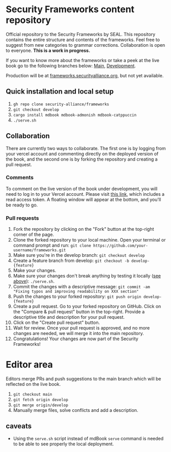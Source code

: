 # Security Frameworks content repository
Official repository to the Security Frameworks by SEAL. This repository contains the entire
structure and contents of the frameworks. Feel free to suggest from new categories to grammar
corrections. Collaboration is open to everyone. **This is a work in progress.**

If you want to know more about the frameworks or take a peek at the live book go to the following
branches below: [Main](https://seal-frameworks.vercel.app/),
[Development](https://frameworks-git-develop-seal-frameworks.vercel.app/?_vercel_share=zOI0Q3riUfDv1Lq1IylFz2hXQzYPcmLp).

Production will be at [frameworks.securityalliance.org](https://frameworks.securityalliance.org),
but not yet available.

## Quick installation and local setup
1. `gh repo clone security-alliance/frameworks`
2. `git checkout develop`
3. `cargo install mdbook mdbook-admonish mdbook-catppuccin`
4. `./serve.sh`

## Collaboration
There are currently two ways to collaborate. The first one is by logging from your vercel account
and commenting directly on the deployed version of the book, and the second one is by forking the
repository and creating a pull request.

### Comments
To comment on the live version of the book under development, you will need to log in to your Vercel account. Please visit [this link](https://frameworks-git-develop-seal-frameworks.vercel.app/?_vercel_share=zOI0Q3riUfDv1Lq1IylFz2hXQzYPcmLp), which includes a read access token. A floating window will appear at the bottom, and you'll be ready to go.

### Pull requests
1. Fork the repository by clicking on the "Fork" button at the top-right corner of the page.
2. Clone the forked repository to your local machine. Open your terminal or command prompt and run: `git clone https://github.com/your-username/frameworks.git`
3. Make sure you're in the develop branch: `git checkout develop`
4. Create a feature branch from develop: `git checkout -b develop-{feature}`
5. Make your changes.
6. Make sure your changes don't break anything by testing it locally ([see above](#quick-installation-and-local-setup)): `./serve.sh`.
7. Commit the changes with a descriptive message: `git commit -am "Fixing typos and improving readability on XXX section"`
8. Push the changes to your forked repository: `git push origin develop-{feature}`
9. Create a pull request. Go to your forked repository on GitHub. Click on the "Compare & pull request" button in the top-right. Provide a descriptive title and description for your pull request.
10. Click on the "Create pull request" button.
11. Wait for review. Once your pull request is approved, and no more changes are needed, we will merge it into the main repository.
12. Congratulations! Your changes are now part of the Security Frameworks!

# Editor area
Editors merge PRs and push suggestions to the main branch which will be reflected on the live book.
1. `git checkout main`
2. `git fetch origin develop`
3. `git merge origin/develop`
4. Manually merge files, solve conflicts and add a description.

## caveats
- Using the `serve.sh` script instead of mdBook `serve` command is needed to be able to see properly the local deployment.